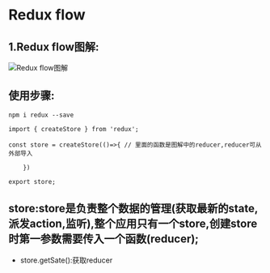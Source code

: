 #  Redux flow

## 1.Redux flow图解:
![Redux flow图解](https://timgsa.baidu.com/timg?image&quality=80&size=b9999_10000&sec=1586534491080&di=e641262f0cc18699b30d339947391ac6&imgtype=0&src=http%3A%2F%2Fwx3.sinaimg.cn%2Fmw690%2Fba56005dgy1fxkcvc6dthj20xm0mk77l.jpg)

## 使用步骤:
```
npm i redux --save
```
```
import { createStore } from 'redux';
```
```
const store = createStore(()=>{ // 里面的函数是图解中的reducer,reducer可从外部导入

	})
```
```
export store;
```

## store:store是负责整个数据的管理(获取最新的state,派发action,监听),整个应用只有一个store,创建store时第一参数需要传入一个函数(reducer);
* store.getSate():获取reducer